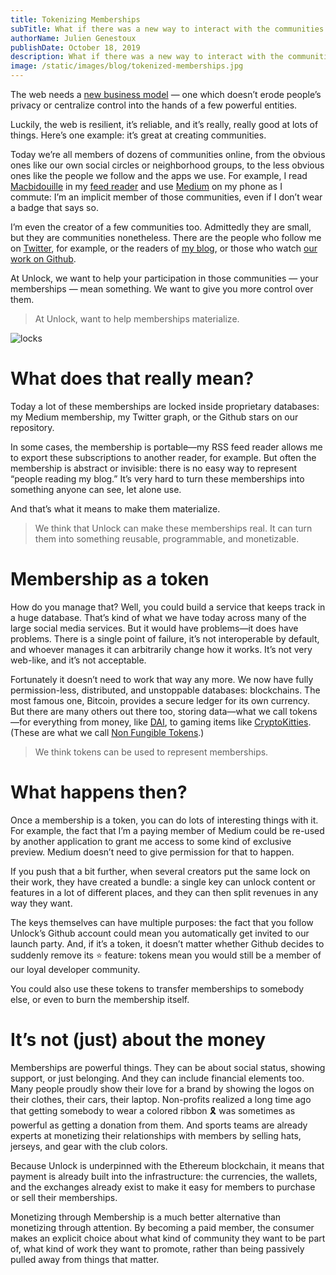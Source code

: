 ```yaml
---
title: Tokenizing Memberships
subTitle: What if there was a new way to interact with the communities you are part of?
authorName: Julien Genestoux
publishDate: October 18, 2019
description: What if there was a new way to interact with the communities you are part of?
image: /static/images/blog/tokenized-memberships.jpg
---
```


The web needs a [new business model](https://medium.com/unlock-protocol/its-time-to-unlock-the-web-b98e9b94add1) — one which doesn’t erode people’s privacy or centralize control into the hands of a few powerful entities.

Luckily, the web is resilient, it’s reliable, and it’s really, really good at lots of things. Here’s one example: it’s great at creating communities.

Today we’re all members of dozens of communities online, from the obvious ones like our own social circles or neighborhood groups, to the less obvious ones like the people we follow and the apps we use. For example, I read [Macbidouille](https://macbidouille.com) in my [feed reader](https://feedbin.com/) and use [Medium](https://medium.com/) on my phone as I commute: I’m an implicit member of those communities, even if I don’t wear a badge that says so.

I’m even the creator of a few communities too. Admittedly they are small, but they are communities nonetheless. There are the people who follow me on [Twitter](https://twitter.com/julien51), for example, or the readers of [my blog](https://ouvre-boite.com), or those who watch [our work on Github](https://github.com/unlock-protocol/unlock/).

At Unlock, we want to help your participation in those communities — your memberships — mean something. We want to give you more control over them.

> At Unlock, want to help memberships materialize.

![locks](/static/images/blog/tokenized-memberships.jpg)

# What does that really mean?

Today a lot of these memberships are locked inside proprietary databases: my Medium membership, my Twitter graph, or the Github stars on our repository.

In some cases, the membership is portable—my RSS feed reader allows me to export these subscriptions to another reader, for example. But often the membership is abstract or invisible: there is no easy way to represent “people reading my blog.” It’s very hard to turn these memberships into something anyone can see, let alone use.

And that’s what it means to make them materialize.

> We think that Unlock can make these memberships real. It can turn them into something reusable, programmable, and monetizable.

# Membership as a token

How do you manage that? Well, you could build a service that keeps track in a huge database. That’s kind of what we have today across many of the large social media services. But it would have problems—it does have problems. There is a single point of failure, it’s not interoperable by default, and whoever manages it can arbitrarily change how it works. It’s not very web-like, and it’s not acceptable.

Fortunately it doesn’t need to work that way any more. We now have fully permission-less, distributed, and unstoppable databases: blockchains. The most famous one, Bitcoin, provides a secure ledger for its own currency. But there are many others out there too, storing data—what we call tokens—for everything from money, like [DAI](https://makerdao.com/en/dai/), to gaming items like [CryptoKitties](https://www.cryptokitties.co/). (These are what we call [Non Fungible Tokens](https://unlock-protocol.com/blog/non-fungible-tokens-betaworks/).)

> We think tokens can be used to represent memberships.

# What happens then?

Once a membership is a token, you can do lots of interesting things with it. For example, the fact that I’m a paying member of Medium could be re-used by another application to grant me access to some kind of exclusive preview. Medium doesn’t need to give permission for that to happen.

If you push that a bit further, when several creators put the same lock on their work, they have created a bundle: a single key can unlock content or features in a lot of different places, and they can then split revenues in any way they want.

The keys themselves can have multiple purposes: the fact that you follow Unlock’s Github account could mean you automatically get invited to our launch party. And, if it’s a token, it doesn’t matter whether Github decides to suddenly remove its ⭐️ feature: tokens mean you would still be a member of our loyal developer community.

You could also use these tokens to transfer memberships to somebody else, or even to burn the membership itself.

# It’s not (just) about the money

Memberships are powerful things. They can be about social status, showing support, or just belonging. And they can include financial elements too. Many people proudly show their love for a brand by showing the logos on their clothes, their cars, their laptop. Non-profits realized a long time ago that getting somebody to wear a colored ribbon 🎗 was sometimes as powerful as getting a donation from them. And sports teams are already experts at monetizing their relationships with members by selling hats, jerseys, and gear with the club colors.

Because Unlock is underpinned with the Ethereum blockchain, it means that payment is already built into the infrastructure: the currencies, the wallets, and the exchanges already exist to make it easy for members to purchase or sell their memberships.

Monetizing through Membership is a much better alternative than monetizing through attention. By becoming a paid member, the consumer makes an explicit choice about what kind of community they want to be part of, what kind of work they want to promote, rather than being passively pulled away from things that matter.
